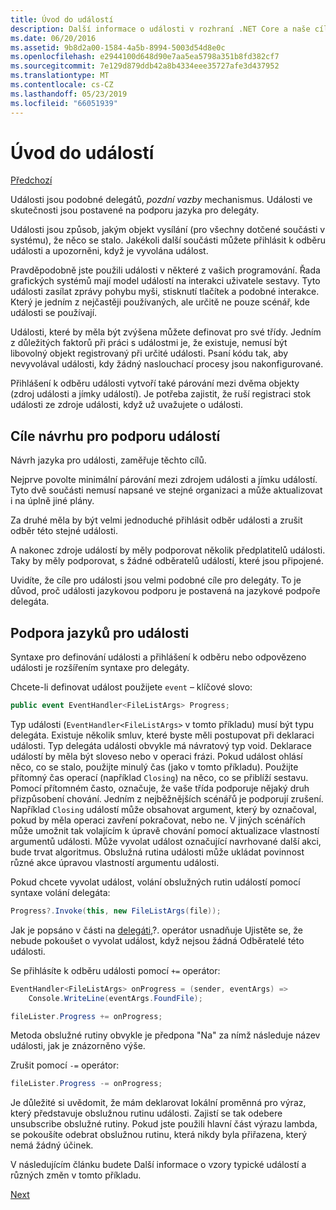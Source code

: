 ```yaml
---
title: Úvod do událostí
description: Další informace o události v rozhraní .NET Core a naše cíle návrhu jazyk pro události v tomto přehledu.
ms.date: 06/20/2016
ms.assetid: 9b8d2a00-1584-4a5b-8994-5003d54d8e0c
ms.openlocfilehash: e2944100d648d90e7aa5ea5798a351b8fd382cf7
ms.sourcegitcommit: 7e129d879ddb42a8b4334eee35727afe3d437952
ms.translationtype: MT
ms.contentlocale: cs-CZ
ms.lasthandoff: 05/23/2019
ms.locfileid: "66051939"
---
```

# <a name="introduction-to-events"></a>Úvod do událostí

[Předchozí](delegates-patterns.md)

Události jsou podobné delegátů, *pozdní vazby* mechanismus. Události ve skutečnosti jsou postavené na podporu jazyka pro delegáty.

Události jsou způsob, jakým objekt vysílání (pro všechny dotčené součásti v systému), že něco se stalo. Jakékoli další součásti můžete přihlásit k odběru události a upozorněni, když je vyvolána událost.

Pravděpodobně jste použili události v některé z vašich programování. Řada grafických systémů mají model událostí na interakci uživatele sestavy. Tyto události zasílat zprávy pohybu myši, stisknutí tlačítek a podobné interakce. Který je jedním z nejčastěji používaných, ale určitě ne pouze scénář, kde události se používají.

Události, které by měla být zvýšena můžete definovat pro své třídy. Jedním z důležitých faktorů při práci s událostmi je, že existuje, nemusí být libovolný objekt registrovaný při určité události. Psaní kódu tak, aby nevyvolával události, kdy žádný naslouchací procesy jsou nakonfigurované.

Přihlášení k odběru události vytvoří také párování mezi dvěma objekty (zdroj události a jímky událostí). Je potřeba zajistit, že ruší registraci stok události ze zdroje události, když už uvažujete o události.

## <a name="design-goals-for-event-support"></a>Cíle návrhu pro podporu událostí

Návrh jazyka pro události, zaměřuje těchto cílů.

Nejprve povolte minimální párování mezi zdrojem události a jímku událostí. Tyto dvě součásti nemusí napsané ve stejné organizaci a může aktualizovat i na úplně jiné plány.

Za druhé měla by být velmi jednoduché přihlásit odběr události a zrušit odběr této stejné události.

A nakonec zdroje událostí by měly podporovat několik předplatitelů události. Taky by měly podporovat, s žádné odběratelů událostí, které jsou připojené.

Uvidíte, že cíle pro události jsou velmi podobné cíle pro delegáty.
To je důvod, proč události jazykovou podporu je postavená na jazykové podpoře delegáta.

## <a name="language-support-for-events"></a>Podpora jazyků pro události

Syntaxe pro definování události a přihlášení k odběru nebo odpovězeno události je rozšířením syntaxe pro delegáty.

Chcete-li definovat událost použijete `event` – klíčové slovo:

```csharp
public event EventHandler<FileListArgs> Progress;
```

Typ události (`EventHandler<FileListArgs>` v tomto příkladu) musí být typu delegáta. Existuje několik smluv, které byste měli postupovat při deklaraci události. Typ delegáta události obvykle má návratový typ void.
Deklarace událostí by měla být sloveso nebo v operaci frázi.
Pokud událost ohlásí něco, co se stalo, použijte minulý čas (jako v tomto příkladu). Použijte přítomný čas operací (například `Closing`) na něco, co se přiblíží sestavu. Pomocí přítomném často, označuje, že vaše třída podporuje nějaký druh přizpůsobení chování. Jedním z nejběžnějších scénářů je podporují zrušení. Například `Closing` událostí může obsahovat argument, který by označoval, pokud by měla operaci zavření pokračovat, nebo ne.  V jiných scénářích může umožnit tak volajícím k úpravě chování pomocí aktualizace vlastností argumentů události. Může vyvolat událost označující navrhované další akci, bude trvat algoritmus. Obslužná rutina události může ukládat povinnost různé akce úpravou vlastností argumentu události.

Pokud chcete vyvolat událost, volání obslužných rutin událostí pomocí syntaxe volání delegáta:

```csharp
Progress?.Invoke(this, new FileListArgs(file));
```

Jak je popsáno v části na [delegáti](delegates-patterns.md),?.
operátor usnadňuje Ujistěte se, že nebude pokoušet o vyvolat událost, když nejsou žádná Odběratelé této události.
 
Se přihlásíte k odběru události pomocí `+=` operátor:

```csharp
EventHandler<FileListArgs> onProgress = (sender, eventArgs) => 
    Console.WriteLine(eventArgs.FoundFile);

fileLister.Progress += onProgress;
```

Metoda obslužné rutiny obvykle je předpona "Na" za nímž následuje název události, jak je znázorněno výše.

Zrušit pomocí `-=` operátor:

```csharp
fileLister.Progress -= onProgress;
```

Je důležité si uvědomit, že mám deklarovat lokální proměnná pro výraz, který představuje obslužnou rutinu události. Zajistí se tak odebere unsubscribe obslužné rutiny.
Pokud jste použili hlavní část výrazu lambda, se pokoušíte odebrat obslužnou rutinu, která nikdy byla přiřazena, který nemá žádný účinek.

V následujícím článku budete Další informace o vzory typické událostí a různých změn v tomto příkladu.

[Next](event-pattern.md)
